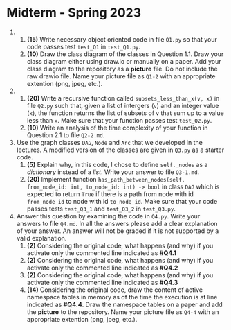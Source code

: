 # Midterm - Spring 2023

1.
    1. **(15)** Write necessary object oriented code in file `Q1.py` so that your code passes test `test_Q1` in `test_Q1.py`.
    2. **(10)** Draw the class diagram of the classes in Question 1.1. Draw your class diagram either using draw.io or manually on a paper. Add your class diagram to the repository as a **picture** file. Do not include the raw drawio file. Name your picture file as `Q1-2` with an appropriate extention (png, jpeg, etc.).
2.
    1. **(20)** Write a recursive function called `subsets_less_than_x(v, x)` in file `Q2.py` such that, given a list of intergers (`v`) and an integer value (`x`), the function returns the list of subsets of `v` that sum up to a value less than `x`. Make sure that your function passes test `test_Q2.py`.
    1. **(10)** Write an analysis of the time complexity of your function in Question 2.1 to file `Q2-2.md`.
3. Use the graph classes `DAG`, `Node` and `Arc` that we developed in the lectures. A modified version of the classes are given in `Q3.py` as a starter code.
    1. **(5)** Explain why, in this code, I chose to define `self._nodes` as a *dictionary* instead of a *list*. Write your answer to file `Q3-1.md`.
    2. **(20)** Implement function `has_path_between_nodes(self, from_node_id: int, to_node_id: int) -> bool` in class `DAG` which is expected to return `True` if there is a path from node with id `from_node_id` to node with id `to_node_id`. Make sure that your code passes tests `test_Q3_1` and `test_Q3_2` in `test_Q3.py`.
4. Answer this question by examining the code in `Q4.py`. Write your answers to file `Q4.md`. In all the answers please add a clear explanation of your answer. An answer will not be graded if it is not supported by a valid explanation.
    1. **(2)** Considering the original code, what happens (and why) if you activate only the commented line indicated as **#Q4.1**
    2. **(2)** Considering the original code, what happens (and why) if you activate only the commented line indicated as **#Q4.2**
    3. **(2)** Considering the original code, what happens (and why) if you activate only the commented line indicated as **#Q4.3**
    4. **(14)** Considering the original code, draw the content of active namespace tables in memory as of the time the execution is at line indicated as **#Q4.4**. Draw the namespace tables on a paper and add the **picture** to the repository. Name your picture file as `Q4-4` with an appropriate extention (png, jpeg, etc.).
